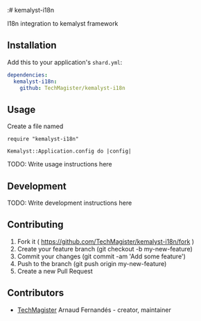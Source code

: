 :# kemalyst-i18n

I18n integration to kemalyst framework

## Installation

Add this to your application's `shard.yml`:

```yaml
dependencies:
  kemalyst-i18n:
    github: TechMagister/kemalyst-i18n
```

## Usage

Create a file named
```crystal
require "kemalyst-i18n"

Kemalyst::Application.config do |config|

```

TODO: Write usage instructions here

## Development

TODO: Write development instructions here

## Contributing

1. Fork it ( https://github.com/TechMagister/kemalyst-i18n/fork )
2. Create your feature branch (git checkout -b my-new-feature)
3. Commit your changes (git commit -am 'Add some feature')
4. Push to the branch (git push origin my-new-feature)
5. Create a new Pull Request

## Contributors

- [TechMagister](https://github.com/TechMagister) Arnaud Fernandés - creator, maintainer
